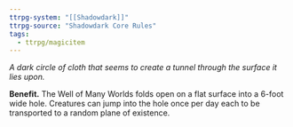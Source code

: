 ```yaml
---
ttrpg-system: "[[Shadowdark]]"
ttrpg-source: "Shadowdark Core Rules"
tags:
  - ttrpg/magicitem
---
```

*A dark circle of cloth that seems to create a tunnel through the surface it lies upon.*

**Benefit.** The Well of Many Worlds folds open on a flat surface into a 6-foot wide hole. Creatures can jump into the hole once per day each to be transported to a random plane of existence.
